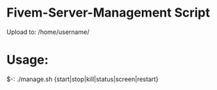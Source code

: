 # Fivem-Server-Management Script
Upload to: 
/home/username/
# Usage: 
$-: ./manage.sh {start|stop|kill|status|screen|restart}
